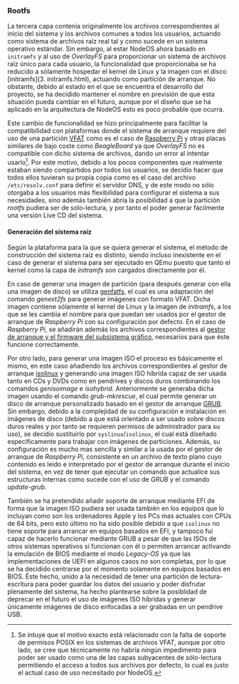 ### Rootfs

La tercera capa contenía originalmente los archivos correspondientes al inicio
del sistema y los archivos comunes a todos los usuarios, actuando como sistema
de archivos raíz real tal y como sucede en un sistema operativo estándar. Sin
embargo, al estar NodeOS ahora basado en `initramfs` y al uso de *OverlayFS*
para proporcionar un sistema de archivos raíz único para cada usuario, la
funcionalidad que proporcionaba se ha reducido a sólamente hospedar el kernel de
Linux y la imagen con el disco [initramfs](3. initramfs.html), actuando como
partición de arranque. No obstante, debido al estado en el que se encuentra el
desarrollo del proyecto, se ha decidido mantener el nombre en previsión de que
esta situación pueda cambiar en el futuro, aunque por el diseño que se ha
aplicado en la arquitectura de NodeOS esto es poco probable que ocurra.

Este cambio de funcionalidad se hizo principalmente para facilitar la
compatibilidad con plataformas donde el sistema de arranque requiere del uso de
una partición [VFAT](http://mnrf.galeon.com/i/so2/vfat.htm) como es el caso de
[Raspberry Pi](http://elinux.org/RPi_Advanced_Setup#Advanced_SD_card_setup) y
otras placas similares de bajo coste como *BeagleBoard* ya que *OverlayFS* no es
compatible con dicho sistema de archivos, dando un error al intentar usarlo[^1].
Por este motivo, debido a los pocos componentes que realmente estaban siendo
compartidos por todos los usuarios, se decidío hacer que todos ellos tuvieran su
propia copia como es el caso del archivo `/etc/resolv.conf` para definir el
servidor DNS, y de este modo no sólo otorgaba a los usuarios más flexibilidad
para configurar el sistema a sus necesidades, sino además también abría la
posibilidad a que la partición *rootfs* pudiera ser de solo-lectura, y por tanto
el poder generar fácilmente una versión Live CD del sistema.

#### Generación del sistema raíz

Según la plataforma para la que se quiera generar el sistema, el método de
construcción del sistema raíz es distinto, siendo incluso inexistente en el caso
de generar el sistema para ser ejecutado en QEmu puesto que tanto el kernel como
la capa de *initramfs* son cargados directamente por él.

En caso de generar una imagen de partición (para después generar con ella una
imagen de disco) se utiliza [genfatfs](https://github.com/xobs/genfatfs), el
cual es una adaptación del comando *genext2fs* para generar imágenes con formato
VFAT. Dicha imagen contiene sólamente el kernel de Linux y la imagen de
*initramfs*, a los que se les cambia el nombre para que puedan ser usados por el
gestor de arranque de *Raspberry Pi* con su configuración por defecto. En el
caso de *Raspberry Pi*, se añadirán además los archivos correspondientes al
[gestor de arranque y el firmware del subsistema gráfico](http://elinux.org/RPi_Advanced_Setup#Setting_up_the_boot_partition),
necesarios para que éste funcione correctamente.

Por otro lado, para generar una imagen ISO el proceso es básicamente el mismo,
en este caso añadiendo los archivos correspondientes al gestor de arranque
[isolinux](http://www.syslinux.org/wiki/index.php/ISOLINUX) y generando una
imagen ISO híbrida capaz de ser usada tanto en CDs y DVDs como en pendrives y
discos duros combinando los comandos *genisoimage* e *isohybrid*. Anteriormente
se generaba dicha imagen usando el comando *grub-mkrescue*, el cual permite
generar un disco de arranque personalizado basado en el gestor de arranque
[GRUB](https://www.gnu.org/software/grub). Sin embargo, debido a la complejidad
de su configuración e instalación en imágenes de disco (debido a que está
orientado a ser usado sobre discos duros reales y por tanto se requieren
permisos de administrador para su uso), se decidío sustituirlo por
`syslinux`/`isolinux`, el cual está diseñado específicamente para trabajar con
imágenes de particiones. Además, su configuración es mucho mas sencilla y
similar a la usada por el gestor de arranque de *Raspberry Pi*, consistente en
un archivo de texto plano cuyo contenido es leido e interpretado por el gestor
de arranque durante el inicio del sistema, en vez de tener que ejecutar un
comando que actualice sus estructuras internas como sucede con el uso de *GRUB*
y el comando *update-grub*.

También se ha pretendido añadir soporte de arranque mediante EFI de forma que
la imagen ISO pudiera ser usada también en los equipos que lo incluyan como son
los ordenadores Apple y los PCs mas actuales con CPUs de 64 bits, pero esto
último no ha sido posible debido a que `isolinux` no tiene soporte para arrancar
en equipos basados en EFI, y tampoco fuí capaz de hacerlo funcionar mediante
GRUB a pesar de que las ISOs de otros sistemas operativos sí funcionan con él o
permiten arrancar activando la emulación de BIOS mediante el modo *Legacy-OS* ya
que las implementaciones de UEFI en algunos casos no son completas, por lo que
se ha decidido centrarse por el momento solamente en equipos basados en BIOS.
Éste hecho, unido a la necesidad de tener una partición de lectura-escritura
para poder guardar los datos del usuario y poder disfrutar plenamente del
sistema, ha hecho plantearse sobre la posiblidad de deprecar en el futuro el uso
de imágenes ISO híbridas y generar únicamente imágenes de disco enfocadas a ser
grabadas en un pendrive USB.


[^1]: Se intuye que el motivo exacto está relacionado con la falta de soporte de permisos POSIX en los sistemas de archivos VFAT, aunque por otro lado, se cree que técnicamente no habría ningún impedimento para poder ser usado como una de las capas subyacentes de sólo-lectura permitiendo el acceso a todos sus archivos por defecto, lo cual es justo el actual caso de uso necesitado por NodeOS.
